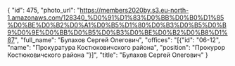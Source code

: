 {
    "id": 475,
    "photo_url": "https://members2020by.s3.eu-north-1.amazonaws.com/128340_%D0%91%D1%83%D0%BB%D0%B0%D1%85%D0%BE%D0%B2%D0%A1%D0%B5%D1%80%D0%B3%D0%B5%D0%B9%D0%9E%D0%BB%D0%B5%D0%B3%D0%BE%D0%B2%D0%B8%D1%87",
    "full_name": "Булахов Сергей Олегович",
    "offices": "[{\"id\": \"06-12\", \"name\": \"Прокуратура Костюковичского района\", \"position\": \"Прокурор Костюковичского района \"}]",
    "title": "Булахов Сергей Олегович"
}